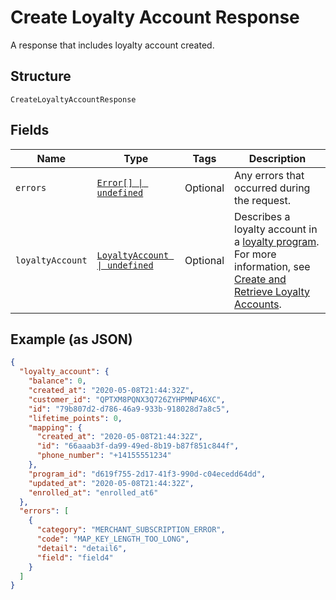 
# Create Loyalty Account Response

A response that includes loyalty account created.

## Structure

`CreateLoyaltyAccountResponse`

## Fields

| Name | Type | Tags | Description |
|  --- | --- | --- | --- |
| `errors` | [`Error[] \| undefined`](../models/error.md) | Optional | Any errors that occurred during the request. |
| `loyaltyAccount` | [`LoyaltyAccount \| undefined`](../models/loyalty-account.md) | Optional | Describes a loyalty account in a [loyalty program](../models/loyalty-program.md). For more information, see<br/>[Create and Retrieve Loyalty Accounts](https://developer.squareup.com/docs/loyalty-api/loyalty-accounts). |

## Example (as JSON)

```json
{
  "loyalty_account": {
    "balance": 0,
    "created_at": "2020-05-08T21:44:32Z",
    "customer_id": "QPTXM8PQNX3Q726ZYHPMNP46XC",
    "id": "79b807d2-d786-46a9-933b-918028d7a8c5",
    "lifetime_points": 0,
    "mapping": {
      "created_at": "2020-05-08T21:44:32Z",
      "id": "66aaab3f-da99-49ed-8b19-b87f851c844f",
      "phone_number": "+14155551234"
    },
    "program_id": "d619f755-2d17-41f3-990d-c04ecedd64dd",
    "updated_at": "2020-05-08T21:44:32Z",
    "enrolled_at": "enrolled_at6"
  },
  "errors": [
    {
      "category": "MERCHANT_SUBSCRIPTION_ERROR",
      "code": "MAP_KEY_LENGTH_TOO_LONG",
      "detail": "detail6",
      "field": "field4"
    }
  ]
}
```

